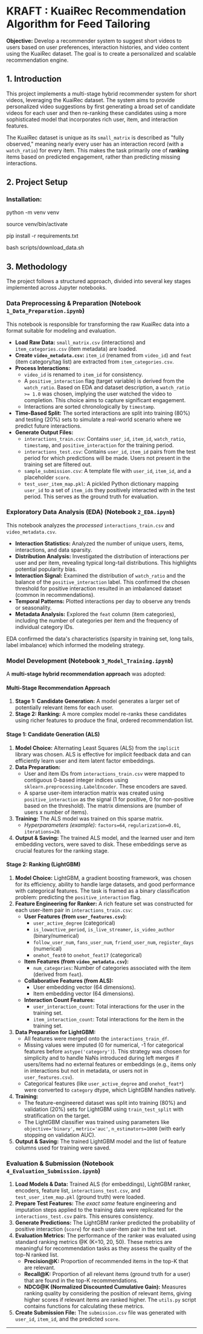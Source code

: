 # KRAFT : KuaiRec Recommendation Algorithm for Feed Tailoring

**Objective:** Develop a recommender system to suggest short videos to users based on user preferences, interaction histories, and video content using the KuaiRec dataset. The goal is to create a personalized and scalable recommendation engine.


## 1. Introduction

This project implements a multi-stage hybrid recommender system for short videos, leveraging the KuaiRec dataset. The system aims to provide personalized video suggestions by first generating a broad set of candidate videos for each user and then re-ranking these candidates using a more sophisticated model that incorporates rich user, item, and interaction features.

The KuaiRec dataset is unique as its `small_matrix` is described as "fully observed," meaning nearly every user has an interaction record (with a `watch_ratio`) for every item. This makes the task primarily one of **ranking** items based on predicted engagement, rather than predicting missing interactions.


## 2. Project Setup

### Installation: 

python -m venv venv

source venv/bin/activate

pip install -r requirements.txt

bash scripts/download_data.sh


## 3. Methodology

The project follows a structured approach, divided into several key stages implemented across Jupyter notebooks.

### Data Preprocessing & Preparation (Notebook `1_Data_Preparation.ipynb`)

This notebook is responsible for transforming the raw KuaiRec data into a format suitable for modeling and evaluation.

*   **Load Raw Data:** `small_matrix.csv` (interactions) and `item_categories.csv` (item metadata) are loaded.
*   **Create `video_metadata.csv`:** `item_id` (renamed from `video_id`) and `feat` (item category/tag list) are extracted from `item_categories.csv`.
*   **Process Interactions:**
    *   `video_id` is renamed to `item_id` for consistency.
    *   A `positive_interaction` flag (target variable) is derived from the `watch_ratio`. Based on EDA and dataset description, a `watch_ratio >= 1.0` was chosen, implying the user watched the video to completion. This choice aims to capture significant engagement.
    *   Interactions are sorted chronologically by `timestamp`.
*   **Time-Based Split:** The sorted interactions are split into training (80%) and testing (20%) sets to simulate a real-world scenario where we predict future interactions.
*   **Generate Output Files:**
    *   `interactions_train.csv`: Contains `user_id`, `item_id`, `watch_ratio`, `timestamp`, and `positive_interaction` for the training period.
    *   `interactions_test.csv`: Contains `user_id`, `item_id` pairs from the test period for which predictions will be made. Users not present in the training set are filtered out.
    *   `sample_submission.csv`: A template file with `user_id`, `item_id`, and a placeholder `score`.
    *   `test_user_item_map.pkl`: A pickled Python dictionary mapping `user_id` to a set of `item_id`s they positively interacted with in the test period. This serves as the ground truth for evaluation.

### Exploratory Data Analysis (EDA) (Notebook `2_EDA.ipynb`)

This notebook analyzes the *processed* `interactions_train.csv` and `video_metadata.csv`.

*   **Interaction Statistics:** Analyzed the number of unique users, items, interactions, and data sparsity.
*   **Distribution Analysis:** Investigated the distribution of interactions per user and per item, revealing typical long-tail distributions. This highlights potential popularity bias.
*   **Interaction Signal:** Examined the distribution of `watch_ratio` and the balance of the `positive_interaction` label. This confirmed the chosen threshold for positive interaction resulted in an imbalanced dataset (common in recommendations).
*   **Temporal Patterns:** Plotted interactions per day to observe any trends or seasonality.
*   **Metadata Analysis:** Explored the `feat` column (item categories), including the number of categories per item and the frequency of individual category IDs.

EDA confirmed the data's characteristics (sparsity in training set, long tails, label imbalance) which informed the modeling strategy.

### Model Development (Notebook `3_Model_Training.ipynb`)

A **multi-stage hybrid recommendation approach** was adopted:

#### Multi-Stage Recommendation Approach
1.  **Stage 1: Candidate Generation:** A model generates a larger set of potentially relevant items for each user.
2.  **Stage 2: Ranking:** A more complex model re-ranks these candidates using richer features to produce the final, ordered recommendation list.

#### Stage 1: Candidate Generation (ALS)
1.  **Model Choice:** Alternating Least Squares (ALS) from the `implicit` library was chosen. ALS is effective for implicit feedback data and can efficiently learn user and item latent factor embeddings.
2.  **Data Preparation:**
    *   User and item IDs from `interactions_train.csv` were mapped to contiguous 0-based integer indices using `sklearn.preprocessing.LabelEncoder`. These encoders are saved.
    *   A sparse user-item interaction matrix was created using `positive_interaction` as the signal (1 for positive, 0 for non-positive based on the threshold). The matrix dimensions are (number of users x number of items).
3.  **Training:** The ALS model was trained on this sparse matrix.
    *   *Hyperparameters (example):* `factors=64`, `regularization=0.01`, `iterations=20`.
4.  **Output & Saving:** The trained ALS model, and the learned user and item embedding vectors, were saved to disk. These embeddings serve as crucial features for the ranking stage.

#### Stage 2: Ranking (LightGBM)
1.  **Model Choice:** LightGBM, a gradient boosting framework, was chosen for its efficiency, ability to handle large datasets, and good performance with categorical features. The task is framed as a binary classification problem: predicting the `positive_interaction` flag.
2.  **Feature Engineering for Ranker:**
    A rich feature set was constructed for each user-item pair in `interactions_train.csv`:
    *   **User Features (from `user_features.csv`):**
        *   `user_active_degree` (categorical)
        *   `is_lowactive_period`, `is_live_streamer`, `is_video_author` (binary/numerical)
        *   `follow_user_num`, `fans_user_num`, `friend_user_num`, `register_days` (numerical)
        *   `onehot_feat0` to `onehot_feat17` (categorical)
    *   **Item Features (from `video_metadata.csv`):**
        *   `num_categories`: Number of categories associated with the item (derived from `feat`).
    *   **Collaborative Features (from ALS):**
        *   User embedding vector (64 dimensions).
        *   Item embedding vector (64 dimensions).
    *   **Interaction Count Features:**
        *   `user_interaction_count`: Total interactions for the user in the training set.
        *   `item_interaction_count`: Total interactions for the item in the training set.
3.  **Data Preparation for LightGBM:**
    *   All features were merged onto the `interactions_train_df`.
    *   Missing values were imputed (0 for numerical, -1 for categorical features before `astype('category')`). This strategy was chosen for simplicity and to handle NaNs introduced during left merges if users/items had no external features or embeddings (e.g., items only in interactions but not in metadata, or users not in `user_features.csv`).
    *   Categorical features (like `user_active_degree` and `onehot_feat*`) were converted to `category` dtype, which LightGBM handles natively.
4.  **Training:**
    *   The feature-engineered dataset was split into training (80%) and validation (20%) sets for LightGBM using `train_test_split` with stratification on the target.
    *   The LightGBM classifier was trained using parameters like `objective='binary'`, `metric='auc'`, `n_estimators=1000` (with early stopping on validation AUC).
5.  **Output & Saving:** The trained LightGBM model and the list of feature columns used for training were saved.

### Evaluation & Submission (Notebook `4_Evaluation_Submission.ipynb`)

1.  **Load Models & Data:** Trained ALS (for embeddings), LightGBM ranker, encoders, feature list, `interactions_test.csv`, and `test_user_item_map.pkl` (ground truth) were loaded.
2.  **Prepare Test Features:** The *exact same* feature engineering and imputation steps applied to the training data were replicated for the `interactions_test.csv` pairs. This ensures consistency.
3.  **Generate Predictions:** The LightGBM ranker predicted the probability of positive interaction (`score`) for each user-item pair in the test set.
4.  **Evaluation Metrics:**
    The performance of the ranker was evaluated using standard ranking metrics @K (K=10, 20, 50). These metrics are meaningful for recommendation tasks as they assess the quality of the top-N ranked list.
    *   **Precision@K:** Proportion of recommended items in the top-K that are relevant.
    *   **Recall@K:** Proportion of all relevant items (ground truth for a user) that are found in the top-K recommendations.
    *   **NDCG@K (Normalized Discounted Cumulative Gain):** Measures ranking quality by considering the position of relevant items, giving higher scores if relevant items are ranked higher.
    The `utils.py` script contains functions for calculating these metrics.
5.  **Create Submission File:** The `submission.csv` file was generated with `user_id`, `item_id`, and the predicted `score`.

---
